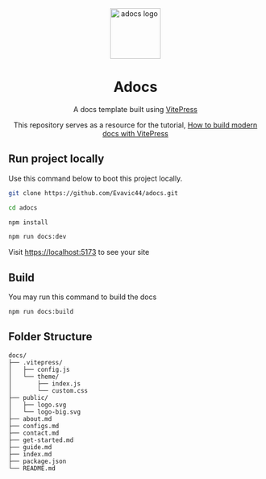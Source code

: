 <div align="center">
  <img src="https://adocs.vercel.app/logo-big.svg" width="100px" height="100px" alt="adocs logo" />
  <h1>Adocs</h1>
  <p>A docs template built using <a href="https://vitepress.vuejs.org">VitePress</a></p>
  <p>This repository serves as a resource for the tutorial, <a href="https://google.com) posted on [freeCodeCamp](https://freecodecamp.org">How to build modern docs with VitePress</a></p>
</div>

## Run project locally

Use this command below to boot this project locally.

```bash
git clone https://github.com/Evavic44/adocs.git

cd adocs

npm install

npm run docs:dev
```

Visit [https://localhost:5173](https://localhost:5173) to see your site

## Build
You may run this command to build the docs

```bash
npm run docs:build
```

## Folder Structure

```
docs/
├── .vitepress/
│   ├── config.js
│   └── theme/
│       ├── index.js
│       └── custom.css
├── public/
│   ├── logo.svg
│   └── logo-big.svg
├── about.md
├── configs.md
├── contact.md
├── get-started.md
├── guide.md
├── index.md
├── package.json
└── README.md
```
